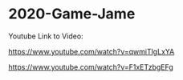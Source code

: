 # 2020-Game-Jame

Youtube Link to Video:

https://www.youtube.com/watch?v=qwmiTlgLxYA

https://www.youtube.com/watch?v=F1xETzbgEFg
